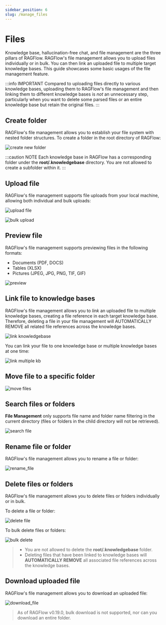 ```yaml
---
sidebar_position: 6
slug: /manage_files
---
```


# Files

Knowledge base, hallucination-free chat, and file management are the three pillars of RAGFlow. RAGFlow's file management allows you to upload files individually or in bulk. You can then link an uploaded file to multiple target knowledge bases. This guide showcases some basic usages of the file management feature.

:::info IMPORTANT
Compared to uploading files directly to various knowledge bases, uploading them to RAGFlow's file management and then linking them to different knowledge bases is *not* an unnecessary step, particularly when you want to delete some parsed files or an entire knowledge base but retain the original files.
:::

## Create folder

RAGFlow's file management allows you to establish your file system with nested folder structures. To create a folder in the root directory of RAGFlow: 

![create new folder](https://github.com/infiniflow/ragflow/assets/93570324/3a37a5f4-43a6-426d-a62a-e5cd2ff7a533)

:::caution NOTE
Each knowledge base in RAGFlow has a corresponding folder under the **root/.knowledgebase** directory. You are not allowed to create a subfolder within it.
:::

## Upload file

RAGFlow's file management supports file uploads from your local machine, allowing both individual and bulk uploads: 

![upload file](https://github.com/infiniflow/ragflow/assets/93570324/5d7ded14-ce2b-4703-8567-9356a978f45c)

![bulk upload](https://github.com/infiniflow/ragflow/assets/93570324/def0db55-824c-4236-b809-a98d8c8674e3)

## Preview file

RAGFlow's file management supports previewing files in the following formats:

- Documents (PDF, DOCS)
- Tables (XLSX)
- Pictures (JPEG, JPG, PNG, TIF, GIF)

![preview](https://github.com/infiniflow/ragflow/assets/93570324/2e931362-8bbf-482c-ac86-b68b09d331bc)

## Link file to knowledge bases

RAGFlow's file management allows you to *link* an uploaded file to multiple knowledge bases, creating a file reference in each target knowledge base. Therefore, deleting a file in your file management will AUTOMATICALLY REMOVE all related file references across the knowledge bases.

![link knowledgebase](https://github.com/infiniflow/ragflow/assets/93570324/6c6b8db4-3269-4e35-9434-6089887e3e3f)

You can link your file to one knowledge base or multiple knowledge bases at one time: 

![link multiple kb](https://github.com/infiniflow/ragflow/assets/93570324/6c508803-fb1f-435d-b688-683066fd7fff)

## Move file to a specific folder

![move files](https://github.com/user-attachments/assets/3a2db469-6811-4ea0-be80-403b61ffe257)

## Search files or folders

**File Management** only supports file name and folder name filtering in the current directory (files or folders in the child directory will not be retrieved).

![search file](https://github.com/infiniflow/ragflow/assets/93570324/77ffc2e5-bd80-4ed1-841f-068e664efffe)

## Rename file or folder

RAGFlow's file management allows you to rename a file or folder:

![rename_file](https://github.com/infiniflow/ragflow/assets/93570324/5abb0704-d9e9-4b43-9ed4-5750ccee011f)


## Delete files or folders

RAGFlow's file management allows you to delete files or folders individually or in bulk. 

To delete a file or folder: 

![delete file](https://github.com/infiniflow/ragflow/assets/93570324/85872728-125d-45e9-a0ee-21e9d4cedb8b)

To bulk delete files or folders:

![bulk delete](https://github.com/infiniflow/ragflow/assets/93570324/519b99ab-ec7f-4c8a-8cea-e0b6dcb3cb46)

> - You are not allowed to delete the **root/.knowledgebase** folder. 
> - Deleting files that have been linked to knowledge bases will **AUTOMATICALLY REMOVE** all associated file references across the knowledge bases.

## Download uploaded file

RAGFlow's file management allows you to download an uploaded file:

![download_file](https://github.com/infiniflow/ragflow/assets/93570324/cf3b297f-7d9b-4522-bf5f-4f45743e4ed5)

> As of RAGFlow v0.19.0, bulk download is not supported, nor can you download an entire folder. 
